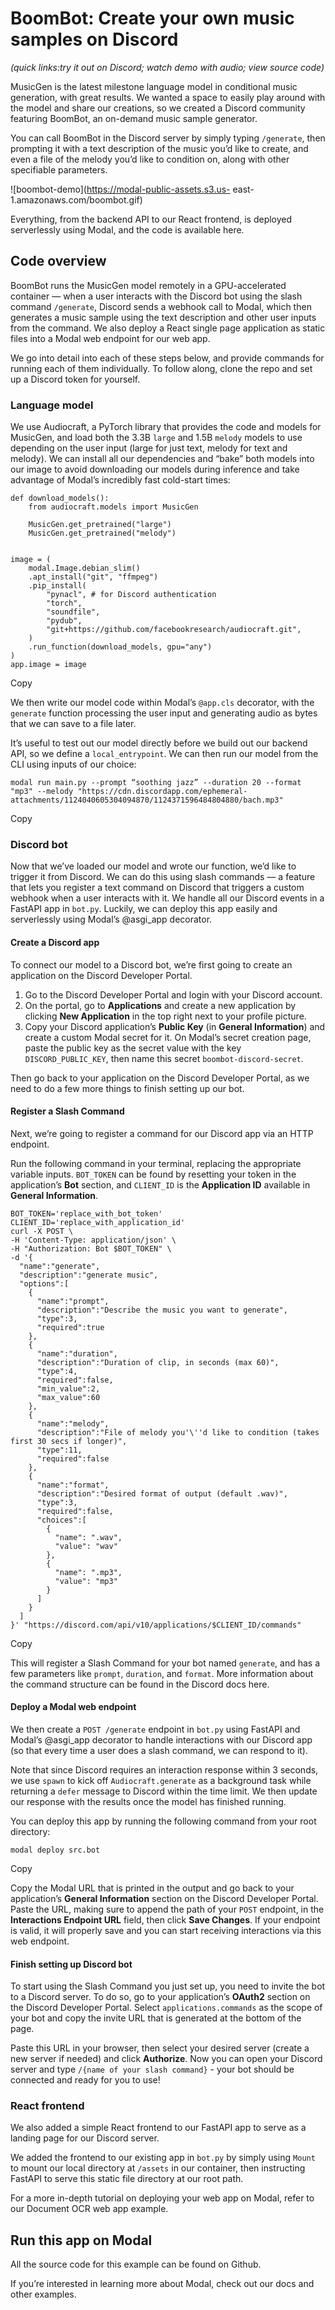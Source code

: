 # BoomBot: Create your own music samples on Discord

_(quick links:try it out on Discord; watch demo with audio; view source code)_

MusicGen is the latest milestone language model in conditional music
generation, with great results. We wanted a space to easily play around with
the model and share our creations, so we created a Discord community featuring
BoomBot, an on-demand music sample generator.

You can call BoomBot in the Discord server by simply typing `/generate`, then
prompting it with a text description of the music you’d like to create, and
even a file of the melody you’d like to condition on, along with other
specifiable parameters.

![boombot-demo](https://modal-public-assets.s3.us-
east-1.amazonaws.com/boombot.gif)

Everything, from the backend API to our React frontend, is deployed
serverlessly using Modal, and the code is available here.

## Code overview

BoomBot runs the MusicGen model remotely in a GPU-accelerated container — when
a user interacts with the Discord bot using the slash command `/generate`,
Discord sends a webhook call to Modal, which then generates a music sample
using the text description and other user inputs from the command. We also
deploy a React single page application as static files into a Modal web
endpoint for our web app.

We go into detail into each of these steps below, and provide commands for
running each of them individually. To follow along, clone the repo and set up
a Discord token for yourself.

### Language model

We use Audiocraft, a PyTorch library that provides the code and models for
MusicGen, and load both the 3.3B `large` and 1.5B `melody` models to use
depending on the user input (large for just text, melody for text and melody).
We can install all our dependencies and “bake” both models into our image to
avoid downloading our models during inference and take advantage of Modal’s
incredibly fast cold-start times:

    
    
    def download_models():
        from audiocraft.models import MusicGen
    
        MusicGen.get_pretrained("large")
        MusicGen.get_pretrained("melody")
    
    
    image = (
        modal.Image.debian_slim()
        .apt_install("git", "ffmpeg")
        .pip_install(
            "pynacl", # for Discord authentication
            "torch",
            "soundfile",
            "pydub",
            "git+https://github.com/facebookresearch/audiocraft.git",
        )
        .run_function(download_models, gpu="any")
    )
    app.image = image

Copy

We then write our model code within Modal’s `@app.cls` decorator, with the
`generate` function processing the user input and generating audio as bytes
that we can save to a file later.

It’s useful to test out our model directly before we build out our backend
API, so we define a `local_entrypoint`. We can then run our model from the CLI
using inputs of our choice:

    
    
    modal run main.py --prompt “soothing jazz” --duration 20 --format "mp3" --melody "https://cdn.discordapp.com/ephemeral-attachments/1124040605304094870/1124371596484804880/bach.mp3"

Copy

### Discord bot

Now that we’ve loaded our model and wrote our function, we’d like to trigger
it from Discord. We can do this using slash commands — a feature that lets you
register a text command on Discord that triggers a custom webhook when a user
interacts with it. We handle all our Discord events in a FastAPI app in
`bot.py`. Luckily, we can deploy this app easily and serverlessly using
Modal’s @asgi_app decorator.

#### Create a Discord app

To connect our model to a Discord bot, we’re first going to create an
application on the Discord Developer Portal.

  1. Go to the Discord Developer Portal and login with your Discord account.
  2. On the portal, go to **Applications** and create a new application by clicking **New Application** in the top right next to your profile picture.
  3. Copy your Discord application’s **Public Key** (in **General Information**) and create a custom Modal secret for it. On Modal’s secret creation page, paste the public key as the secret value with the key `DISCORD_PUBLIC_KEY`, then name this secret `boombot-discord-secret`.

Then go back to your application on the Discord Developer Portal, as we need
to do a few more things to finish setting up our bot.

#### Register a Slash Command

Next, we’re going to register a command for our Discord app via an HTTP
endpoint.

Run the following command in your terminal, replacing the appropriate variable
inputs. `BOT_TOKEN` can be found by resetting your token in the application’s
**Bot** section, and `CLIENT_ID` is the **Application ID** available in
**General Information**.

    
    
    BOT_TOKEN='replace_with_bot_token'
    CLIENT_ID='replace_with_application_id'
    curl -X POST \
    -H 'Content-Type: application/json' \
    -H "Authorization: Bot $BOT_TOKEN" \
    -d '{
      "name":"generate",
      "description":"generate music",
      "options":[
        {
          "name":"prompt",
          "description":"Describe the music you want to generate",
          "type":3,
          "required":true
        },
        {
          "name":"duration",
          "description":"Duration of clip, in seconds (max 60)",
          "type":4,
          "required":false,
          "min_value":2,
          "max_value":60
        },
        {
          "name":"melody",
          "description":"File of melody you'\''d like to condition (takes first 30 secs if longer)",
          "type":11,
          "required":false
        },
        {
          "name":"format",
          "description":"Desired format of output (default .wav)",
          "type":3,
          "required":false,
          "choices":[
            {
              "name": ".wav",
              "value": "wav"
            },
            {
              "name": ".mp3",
              "value": "mp3"
            }
          ]
        }
      ]
    }' "https://discord.com/api/v10/applications/$CLIENT_ID/commands"

Copy

This will register a Slash Command for your bot named `generate`, and has a
few parameters like `prompt`, `duration`, and `format`. More information about
the command structure can be found in the Discord docs here.

#### Deploy a Modal web endpoint

We then create a `POST /generate` endpoint in `bot.py` using FastAPI and
Modal’s @asgi_app decorator to handle interactions with our Discord app (so
that every time a user does a slash command, we can respond to it).

Note that since Discord requires an interaction response within 3 seconds, we
use `spawn` to kick off `Audiocraft.generate` as a background task while
returning a `defer` message to Discord within the time limit. We then update
our response with the results once the model has finished running.

You can deploy this app by running the following command from your root
directory:

    
    
    modal deploy src.bot

Copy

Copy the Modal URL that is printed in the output and go back to your
application’s **General Information** section on the Discord Developer Portal.
Paste the URL, making sure to append the path of your `POST` endpoint, in the
**Interactions Endpoint URL** field, then click **Save Changes**. If your
endpoint is valid, it will properly save and you can start receiving
interactions via this web endpoint.

#### Finish setting up Discord bot

To start using the Slash Command you just set up, you need to invite the bot
to a Discord server. To do so, go to your application’s **OAuth2** section on
the Discord Developer Portal. Select `applications.commands` as the scope of
your bot and copy the invite URL that is generated at the bottom of the page.

Paste this URL in your browser, then select your desired server (create a new
server if needed) and click **Authorize**. Now you can open your Discord
server and type `/{name of your slash command}` \- your bot should be
connected and ready for you to use!

### React frontend

We also added a simple React frontend to our FastAPI app to serve as a landing
page for our Discord server.

We added the frontend to our existing app in `bot.py` by simply using `Mount`
to mount our local directory at `/assets` in our container, then instructing
FastAPI to serve this static file directory at our root path.

For a more in-depth tutorial on deploying your web app on Modal, refer to our
Document OCR web app example.

## Run this app on Modal

All the source code for this example can be found on Github.

If you’re interested in learning more about Modal, check out our docs and
other examples.

